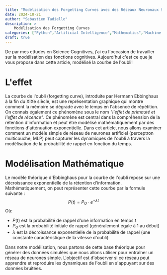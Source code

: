```yaml
---
title: "Modélisation des Forgetting Curves avec des Réseaux Neuronaux Simples"
date: 2024-10-21
author: "Sebastien Tadiello"
description: >
    Modélisation des Forgetting Curves
categories: ["Python","Artificial Intelligence","Mathematics","Machine Learning","Memory"]
draft: true
---
```


De par mes ettudes en Science Cognitives, j'ai eu l'occasion de travailler sur la modélisation des fonctions cognitives. Aujourd'hui c'est ce que je vous propose dans cette article, modélisé la courbe de l'oubli!

# L'effet
La courbe de l'oubli (forgetting curve), introduite par Hermann Ebbinghaus à la fin du XIXe siècle, est une représentation graphique qui montre comment la mémoire se dégrade avec le temps en l'absence de répétition. On connais également ce phénomène sous le nom *"l'effet de primauté et l'effet de récence"*.
Ce phénomène est central dans la compréhension de la rétention d'information et peut être modélisé mathématiquement par des fonctions d'atténuation exponentielle. Dans cet article, nous allons examiner comment un modèle simple de réseau de neurones artificiel (perceptron multicouche, MLP) peut capturer les dynamiques de l'oubli à travers la modélisation de la probabilité de rappel en fonction du temps.

# Modélisation Mathématique
Le modèle théorique d'Ebbinghaus pour la courbe de l'oubli repose sur une décroissance exponentielle de la rétention d'information. Mathématiquement, on peut représenter cette courbe par la formule suivante :
$$
P(t) = P_O \cdot e^{-\lambda t}
$$
Où:
- $P(t)$ est la probabilité de rappel d'une information en temps $t$
- $P_O$ est la probabilité initiale de rappel (généralement égale à 1 au début)
- $\lambda$ est la décroissance exponentielle de la probabilité de rappel (une constante caractéristique de la vitesse d'oubli)


Dans notre modélisation, nous partons de cette base théorique pour générer des données simulées que nous allons utiliser pour entraîner un réseau de neurones simple. L'objectif est d'observer si ce réseau peut apprendre et reproduire les dynamiques de l'oubli en s'appuyant sur des données bruitées.